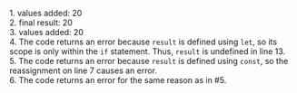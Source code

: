 1\. values added: 20 \
2\. final result: 20 \
3\. values added: 20 \
4\. The code returns an error because `result` is defined using `let`, so its scope is only within the `if` statement. Thus, `result` is undefined in line 13. \
5\. The code returns an error because `result` is defined using `const`, so the reassignment on line 7 causes an error. \
6\. The code returns an error for the same reason as in #5.